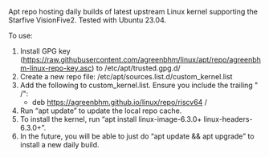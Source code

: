 Apt repo hosting daily builds of latest upstream Linux kernel supporting the Starfive VisionFive2.  Tested with Ubuntu 23.04.

To use: 

1. Install GPG key (https://raw.githubusercontent.com/agreenbhm/linux/apt/repo/agreenbhm-linux-repo-key.asc) to /etc/apt/trusted.gpg.d/
2. Create a new repo file: /etc/apt/sources.list.d/custom_kernel.list
3. Add the following to custom_kernel.list.  Ensure you include the trailing " /":
   * deb https://agreenbhm.github.io/linux/repo/riscv64 /
4. Run “apt update” to update the local repo cache.
5. To install the kernel, run “apt install linux-image-6.3.0+ linux-headers-6.3.0+”.
6. In the future, you will be able to just do “apt update && apt upgrade” to install a new daily build.

